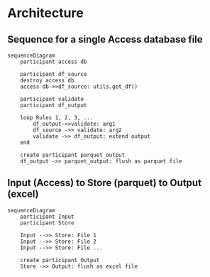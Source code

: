 # Architecture

## Sequence for a single Access database file
```mermaid
sequenceDiagram
    participant access db

    participant df_source
    destroy access db
    access db->>df_source: utils.get_df()

    participant validate
    participant df_output

    loop Rules 1, 2, 3, ...
        df_output->>validate: arg1
        df_source ->> validate: arg2
        validate ->> df_output: extend output
    end

    create participant parquet_output
    df_output ->> parquet_output: flush as parquet file
```

## Input (Access) to Store (parquet) to Output (excel)
```mermaid
sequenceDiagram
    participant Input
    participant Store

    Input -->> Store: File 1
    Input -->> Store: File 2
    Input -->> Store: File ...

    create participant Output
    Store ->> Output: flush as excel file
```